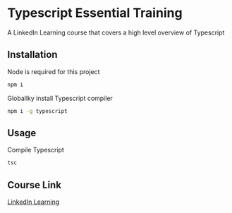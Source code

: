 # Typescript Essential Training

A LinkedIn Learning course that covers a high level overview of Typescript 

## Installation

Node is required for this project

```bash
npm i
```

Globallky install Typescript compiler 

```bash
npm i -g typescript
```

## Usage

Compile Typescript

```bash
tsc
```

## Course Link

[LinkedIn Learning](https://www.linkedin.com/learning/typescript-essential-training)